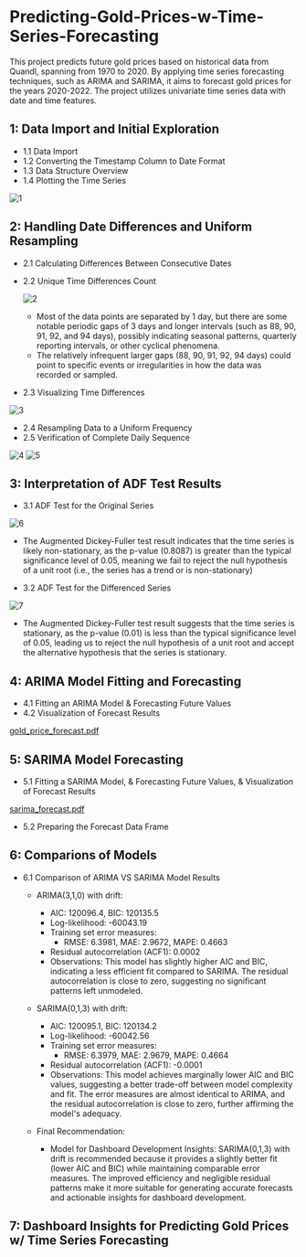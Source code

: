 # Predicting-Gold-Prices-w-Time-Series-Forecasting
This project predicts future gold prices based on historical data from Quandl, spanning from 1970 to 2020. By applying time series forecasting techniques, such as ARIMA and SARIMA, it aims to forecast gold prices for the years 2020-2022. The project utilizes univariate time series data with date and time features.

## 1: Data Import and Initial Exploration
- 1.1 Data Import
- 1.2 Converting the Timestamp Column to Date Format
- 1.3 Data Structure Overview
- 1.4 Plotting the Time Series

![1](https://github.com/user-attachments/assets/778b7137-a89b-43bc-b240-3212f9fb83e9)


## 2: Handling Date Differences and Uniform Resampling
- 2.1 Calculating Differences Between Consecutive Dates
- 2.2 Unique Time Differences Count

  ![2](https://github.com/user-attachments/assets/ca4ad3e2-fd73-4cf5-9c85-5ebdeef5bbe2)

    - Most of the data points are separated by 1 day, but there are some notable periodic gaps of 3 days and longer intervals (such as 88, 90, 91, 92, and 94 days), possibly indicating seasonal patterns, quarterly reporting intervals, or other cyclical phenomena.
    - The relatively infrequent larger gaps (88, 90, 91, 92, 94 days) could point to specific events or irregularities in how the data was recorded or sampled.

- 2.3 Visualizing Time Differences

![3](https://github.com/user-attachments/assets/897b8ce4-d05b-4344-9e8f-66e14bdf7aa4)

- 2.4 Resampling Data to a Uniform Frequency
- 2.5 Verification of Complete Daily Sequence

![4](https://github.com/user-attachments/assets/4d76948c-519c-4cfa-8055-8a9383af4712)
![5](https://github.com/user-attachments/assets/9551af1e-a266-4630-80e4-c33bd9f05725)

## 3: Interpretation of ADF Test Results
- 3.1 ADF Test for the Original Series

![6](https://github.com/user-attachments/assets/1c062919-615b-489b-ac34-4848e47c352c)

  - The Augmented Dickey-Fuller test result indicates that the time series is likely non-stationary, as the p-value (0.8087) is greater than the typical significance level of 0.05, meaning we fail to reject the null hypothesis of a unit root (i.e., the series has a trend or is non-stationary)
  
- 3.2 ADF Test for the Differenced Series

![7](https://github.com/user-attachments/assets/93b05fa4-dcc7-4199-8167-355b517697d7)

  - The Augmented Dickey-Fuller test result suggests that the time series is stationary, as the p-value (0.01) is less than the typical significance level of 0.05, leading us to reject the null hypothesis of a unit root and accept the alternative hypothesis that the series is stationary.

## 4: ARIMA Model Fitting and Forecasting
- 4.1 Fitting an ARIMA Model & Forecasting Future Values
- 4.2 Visualization of Forecast Results

[gold_price_forecast.pdf](https://github.com/user-attachments/files/18323738/gold_price_forecast.pdf)


## 5: SARIMA Model Forecasting
- 5.1 Fitting a SARIMA Model, & Forecasting Future Values, & Visualization of Forecast Results

[sarima_forecast.pdf](https://github.com/user-attachments/files/18323740/sarima_forecast.pdf)

- 5.2 Preparing the Forecast Data Frame

## 6: Comparions of Models
- 6.1 Comparison of ARIMA VS SARIMA Model Results
  - ARIMA(3,1,0) with drift:
    - AIC: 120096.4, BIC: 120135.5
    - Log-likelihood: -60043.19
    - Training set error measures:
      - RMSE: 6.3981, MAE: 2.9672, MAPE: 0.4663
    - Residual autocorrelation (ACF1): 0.0002
    - Observations: This model has slightly higher AIC and BIC, indicating a less efficient fit compared to SARIMA. The residual autocorrelation is close to zero, suggesting no significant patterns left unmodeled.

  - SARIMA(0,1,3) with drift:
    - AIC: 120095.1, BIC: 120134.2
    - Log-likelihood: -60042.56
    - Training set error measures:
      - RMSE: 6.3979, MAE: 2.9679, MAPE: 0.4664
    - Residual autocorrelation (ACF1): -0.0001
    - Observations: This model achieves marginally lower AIC and BIC values, suggesting a better trade-off between model complexity and fit. The error measures are almost identical to ARIMA, and the residual autocorrelation is close to zero, further affirming the model's adequacy.

  - Final Recommendation:
    - Model for Dashboard Development Insights: SARIMA(0,1,3) with drift is recommended because it provides a slightly better fit (lower AIC and BIC) while maintaining comparable error measures. The improved efficiency and negligible residual patterns make it more suitable for generating accurate forecasts and actionable insights for dashboard development.

## 7: Dashboard Insights for Predicting Gold Prices w/ Time Series Forecasting
